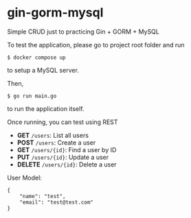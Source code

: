 # gin-gorm-mysql
Simple CRUD just to practicing Gin + GORM + MySQL

To test the application, please go to project root folder and run  
```
$ docker compose up
```
to setup a MySQL server.

Then,  
```
$ go run main.go
```  
to run the application itself.

Once running, you can test using REST  
- **GET** `/users`: List all users
- **POST** `/users`: Create a user
- **GET** `/users/{id}`: Find a user by ID
- **PUT** `/users/{id}`: Update a user
- **DELETE** `/users/{id}`: Delete a user

User Model:
```
{
    "name": "test",
    "email": "test@test.com"
}
